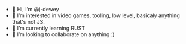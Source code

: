 - 👋 Hi, I’m @j-dewey
- 👀 I’m interested in video games, tooling, low level, basicaly anything that's not JS.
- 🌱 I’m currently learning RUST
- 💞️ I’m looking to collaborate on anything :)

<!---
j-dewey/j-dewey is a ✨ special ✨ repository because its `README.md` (this file) appears on your GitHub profile.
You can click the Preview link to take a look at your changes.
--->
